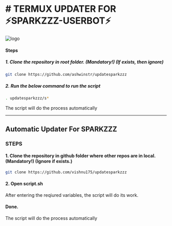 # # TERMUX UPDATER FOR ⚡SPARKZZZ-USERBOT⚡


![logo](https://telegra.ph/file/6d3f8d942faaf8bc0c255.jpg)



#### Steps

##### 1. Clone the repository in root folder. (Mandatory!) (If exists, then ignore)

```bash
git clone https://github.com/ashwinstr/updatesparkzzz
```

##### 2. Run the below command to run the script

```bash
. updatesparkzzz/s*
```

The script will do the process automatically

------------------------------------------------------------------------------------------------------

## Automatic Updater For SPARKZZZ


### STEPS

#### 1. Clone the repository in github folder where other repos are in local. (Mandatory!) (Ignore if exists.)

```bash
git clone https://github.com/vishnu175/updatesparkzzz
```

#### 2. Open script.sh
After entering the reqiured variables, the script will do its work.

#### Done.

The script will do the process automatically

